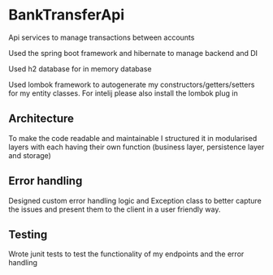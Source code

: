 # BankTransferApi
Api services to manage transactions between accounts

Used the spring boot framework and hibernate to manage backend and DI

Used h2 database for in memory database

Used lombok framework to autogenerate my constructors/getters/setters for my entity classes. For intelij please also install the lombok plug in
 
## Architecture
To make the code readable and maintainable I structured it in modularised layers with each having their own function (business layer, persistence layer and storage)
 
## Error handling
Designed custom error handling logic and Exception class to better capture the issues and present them to the client in a user friendly way.
 
## Testing
Wrote junit tests to test the functionality of my endpoints and the error handling
